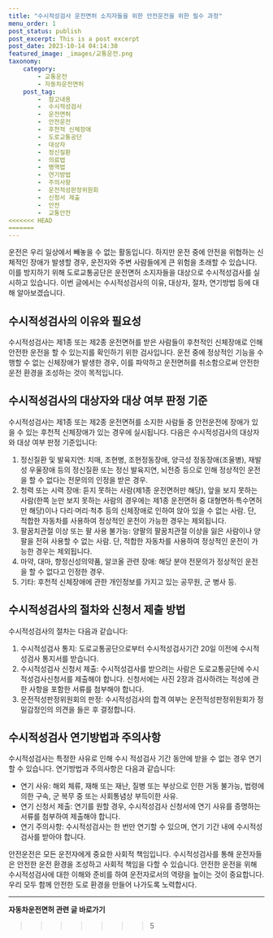 ```yaml
---
title: "수시적성검사 운전면허 소지자들을 위한 안전운전을 위한 필수 과정"
menu_order: 1
post_status: publish
post_excerpt: This is a post excerpt
post_date: 2023-10-14 04:14:30
featured_image: _images/교통운전.png
taxonomy:
    category:
        - 교통운전
        - 자동차운전면허
    post_tag:
        -  참고내용
        -  수시적성검사
        -  운전면허
        -  안전운전
        -  후천적 신체장애
        -  도로교통공단
        -  대상자
        -  정신질환
        -  의료법
        -  병역법
        -  연기방법
        -  주의사항
        -  운전적성판정위원회
        -  신청서 제출
        -  안전
        -  교통안전
<<<<<<< HEAD
=======
---
```




운전은 우리 일상에서 빼놓을 수 없는 활동입니다. 하지만 운전 중에 안전을 위협하는 신체적인 장애가 발생할 경우, 운전자와 주변 사람들에게 큰 위험을 초래할 수 있습니다. 이를 방지하기 위해 도로교통공단은 운전면허 소지자들을 대상으로 수시적성검사를 실시하고 있습니다. 이번 글에서는 수시적성검사의 이유, 대상자, 절차, 연기방법 등에 대해 알아보겠습니다.

## 수시적성검사의 이유와 필요성

수시적성검사는 제1종 또는 제2종 운전면허를 받은 사람들이 후천적인 신체장애로 인해 안전한 운전을 할 수 있는지를 확인하기 위한 검사입니다. 운전 중에 정상적인 기능을 수행할 수 없는 신체장애가 발생한 경우, 이를 파악하고 운전면허를 취소함으로써 안전한 운전 환경을 조성하는 것이 목적입니다.

## 수시적성검사의 대상자와 대상 여부 판정 기준

수시적성검사는 제1종 또는 제2종 운전면허를 소지한 사람들 중 안전운전에 장애가 있을 수 있는 후천적 신체장애가 있는 경우에 실시됩니다. 다음은 수시적성검사의 대상자와 대상 여부 판정 기준입니다:

1. 정신질환 및 발육지연: 치매, 조현병, 조현정동장애, 양극성 정동장애(조울병), 재발성 우울장애 등의 정신질환 또는 정신 발육지연, 뇌전증 등으로 인해 정상적인 운전을 할 수 없다는 전문의의 인정을 받은 경우.
2. 청력 또는 시력 장애: 듣지 못하는 사람(제1종 운전면허만 해당), 앞을 보지 못하는 사람(한쪽 눈만 보지 못하는 사람의 경우에는 제1종 운전면허 중 대형면허·특수면허만 해당)이나 다리·머리·척추 등의 신체장애로 인하여 앉아 있을 수 없는 사람. 단, 적합한 자동차를 사용하여 정상적인 운전이 가능한 경우는 제외됩니다.
3. 팔꿈치관절 이상 또는 팔 사용 불가능: 양팔의 팔꿈치관절 이상을 잃은 사람이나 양팔을 전혀 사용할 수 없는 사람. 단, 적합한 자동차를 사용하여 정상적인 운전이 가능한 경우는 제외됩니다.
4. 마약, 대마, 향정신성의약품, 알코올 관련 장애: 해당 분야 전문의가 정상적인 운전을 할 수 없다고 인정한 경우.
5. 기타: 후천적 신체장애에 관한 개인정보를 가지고 있는 공무원, 군 병사 등.

## 수시적성검사의 절차와 신청서 제출 방법

수시적성검사의 절차는 다음과 같습니다:

1. 수시적성검사 통지: 도로교통공단으로부터 수시적성검사기간 20일 이전에 수시적성검사 통지서를 받습니다.
2. 수시적성검사 신청서 제출: 수시적성검사를 받으려는 사람은 도로교통공단에 수시적성검사신청서를 제출해야 합니다. 신청서에는 사진 2장과 검사하려는 적성에 관한 사항을 포함한 서류를 첨부해야 합니다.
3. 운전적성판정위원회의 판정: 수시적성검사의 합격 여부는 운전적성판정위원회가 정밀감정인의 의견을 들은 후 결정합니다.

## 수시적성검사 연기방법과 주의사항

수시적성검사는 특정한 사유로 인해 수시 적성검사 기간 동안에 받을 수 없는 경우 연기할 수 있습니다. 연기방법과 주의사항은 다음과 같습니다:

- 연기 사유: 해외 체류, 재해 또는 재난, 질병 또는 부상으로 인한 거동 불가능, 법령에 의한 구속, 군 복무 중 또는 사회통념상 부득이한 사유.
- 연기 신청서 제출: 연기를 원할 경우, 수시적성검사 신청서에 연기 사유를 증명하는 서류를 첨부하여 제출해야 합니다.
- 연기 주의사항: 수시적성검사는 한 번만 연기할 수 있으며, 연기 기간 내에 수시적성검사를 받아야 합니다.

안전운전은 모든 운전자에게 중요한 사회적 책임입니다. 수시적성검사를 통해 운전자들은 안전한 운전 환경을 조성하고 사회적 책임을 다할 수 있습니다. 안전한 운전을 위해 수시적성검사에 대한 이해와 준비를 하여 운전자로서의 역량을 높이는 것이 중요합니다. 우리 모두 함께 안전한 도로 환경을 만들어 나가도록 노력합시다.




<!-- wp:separator -->
<hr class="wp-block-separator has-alpha-channel-opacity"/>
<!-- /wp:separator -->

<!-- wp:group {"backgroundColor":"base","layout":{"type":"constrained"}} -->
<div class="wp-block-group has-base-background-color has-background"><!-- wp:paragraph {"align":"center","fontSize":"large"} -->
<p class="has-text-align-center has-large-font-size"><strong>자동차운전면허 관련 글 바로가기</strong></p>
<!-- /wp:paragraph -->


<!-- wp:latest-posts
{"categories":[{"id":2641,"count":19,"description":"","link":"https://uknowlaw.com/category/%ec%9e%90%eb%8f%99%ec%b0%a8%ec%9a%b4%ec%a0%84%eb%a9%b4%ed%97%88/","name":"자동차운전면허","slug":"자동차운전면허","taxonomy":"category","parent":0,"meta":[],"_links":{"self":[{"href":"https://uknowlaw.com/wp-json/wp/v2/categories/2641"}],"collection":[{"href":"https://uknowlaw.com/wp-json/wp/v2/categories"}],"about":[{"href":"https://uknowlaw.com/wp-json/wp/v2/taxonomies/category"}],"wp:post_type":[{"href":"https://uknowlaw.com/wp-json/wp/v2/posts?categories=2641"}],"curies":[{"name":"wp","href":"https://api.w.org/{rel}","templated":true}]}}],"postsToShow":100,"excerptLength":28,"postLayout":"grid","columns":2,"featuredImageAlign":"left","featuredImageSizeSlug":"large","fontSize":"medium"} /--></div>
<!-- /wp:group -->
>>>>>>> 5
